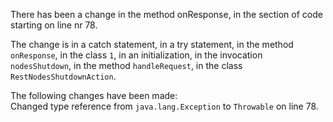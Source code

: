 There has been a change in the method onResponse, in the section of code starting on line nr 78.
  
The change is in a catch statement, in a try statement, in the method ```onResponse```, in the class ```1```, in an initialization, in the invocation ```nodesShutdown```, in the method ```handleRequest```, in the class ```RestNodesShutdownAction```.
  
The following changes have been made:  
Changed type reference from ```java.lang.Exception``` to ```Throwable``` on line 78.  
